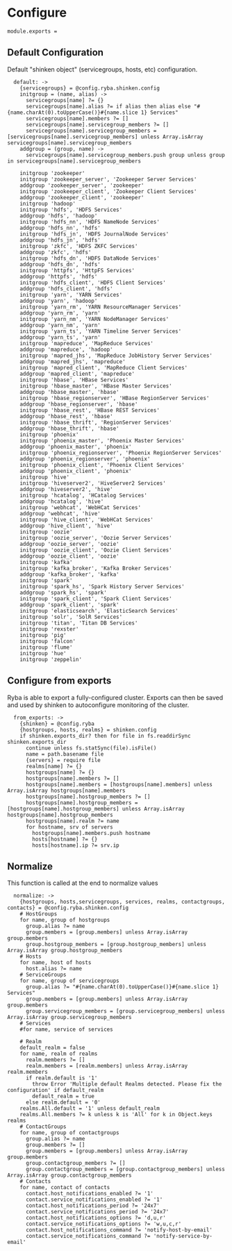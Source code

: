 
# Configure

    module.exports =

## Default Configuration

Default "shinken object" (servicegroups, hosts, etc) configuration.

      default: ->
        {servicegroups} = @config.ryba.shinken.config
        initgroup = (name, alias) ->
          servicegroups[name] ?= {}
          servicegroups[name].alias ?= if alias then alias else "#{name.charAt(0).toUpperCase()}#{name.slice 1} Services"
          servicegroups[name].members ?= []
          servicegroups[name].servicegroup_members ?= []
          servicegroups[name].servicegroup_members = [servicegroups[name].servicegroup_members] unless Array.isArray servicegroups[name].servicegroup_members
        addgroup = (group, name) ->
          servicegroups[name].servicegroup_members.push group unless group in servicegroups[name].servicegroup_members

        initgroup 'zookeeper'
        initgroup 'zookeeper_server', 'Zookeeper Server Services'
        addgroup 'zookeeper_server', 'zookeeper'
        initgroup 'zookeeper_client', 'Zookeeper Client Services'
        addgroup 'zookeeper_client', 'zookeeper'
        initgroup 'hadoop'
        initgroup 'hdfs', 'HDFS Services'
        addgroup 'hdfs', 'hadoop'
        initgroup 'hdfs_nn', 'HDFS NameNode Services'
        addgroup 'hdfs_nn', 'hdfs'
        initgroup 'hdfs_jn', 'HDFS JournalNode Services'
        addgroup 'hdfs_jn', 'hdfs'
        initgroup 'zkfc', 'HDFS ZKFC Services'
        addgroup 'zkfc', 'hdfs'
        initgroup 'hdfs_dn', 'HDFS DataNode Services'
        addgroup 'hdfs_dn', 'hdfs'
        initgroup 'httpfs', 'HttpFS Services'
        addgroup 'httpfs', 'hdfs'
        initgroup 'hdfs_client', 'HDFS Client Services'
        addgroup 'hdfs_client', 'hdfs'
        initgroup 'yarn', 'YARN Services'
        addgroup 'yarn', 'hadoop'
        initgroup 'yarn_rm', 'YARN ResourceManager Services'
        addgroup 'yarn_rm', 'yarn'
        initgroup 'yarn_nm', 'YARN NodeManager Services'
        addgroup 'yarn_nm', 'yarn'
        initgroup 'yarn_ts', 'YARN Timeline Server Services'
        addgroup 'yarn_ts', 'yarn'
        initgroup 'mapreduce', 'MapReduce Services'
        addgroup 'mapreduce', 'hadoop'
        initgroup 'mapred_jhs', 'MapReduce JobHistory Server Services'
        addgroup 'mapred_jhs', 'mapreduce'
        initgroup 'mapred_client', 'MapReduce Client Services'
        addgroup 'mapred_client', 'mapreduce'
        initgroup 'hbase', 'HBase Services'
        initgroup 'hbase_master', 'HBase Master Services'
        addgroup 'hbase_master', 'hbase'
        initgroup 'hbase_regionserver', 'HBase RegionServer Services'
        addgroup 'hbase_regionserver', 'hbase'
        initgroup 'hbase_rest', 'HBase REST Services'
        addgroup 'hbase_rest', 'hbase'
        initgroup 'hbase_thrift', 'RegionServer Services'
        addgroup 'hbase_thrift', 'hbase'
        initgroup 'phoenix'
        initgroup 'phoenix_master', 'Phoenix Master Services'
        addgroup 'phoenix_master', 'phoenix'
        initgroup 'phoenix_regionserver', 'Phoenix RegionServer Services'
        addgroup 'phoenix_regionserver', 'phoenix'
        initgroup 'phoenix_client', 'Phoenix Client Services'
        addgroup 'phoenix_client', 'phoenix'
        initgroup 'hive'
        initgroup 'hiveserver2', 'HiveServer2 Services'
        addgroup 'hiveserver2', 'hive'
        initgroup 'hcatalog', 'HCatalog Services'
        addgroup 'hcatalog', 'hive'
        initgroup 'webhcat', 'WebHCat Services'
        addgroup 'webhcat', 'hive'
        initgroup 'hive_client', 'WebHCat Services'
        addgroup 'hive_client', 'hive'
        initgroup 'oozie'
        initgroup 'oozie_server', 'Oozie Server Services'
        addgroup 'oozie_server', 'oozie'
        initgroup 'oozie_client', 'Oozie Client Services'
        addgroup 'oozie_client', 'oozie'
        initgroup 'kafka'
        initgroup 'kafka_broker', 'Kafka Broker Services'
        addgroup 'kafka_broker', 'kafka'
        initgroup 'spark'
        initgroup 'spark_hs', 'Spark History Server Services'
        addgroup 'spark_hs', 'spark'
        initgroup 'spark_client', 'Spark Client Services'
        addgroup 'spark_client', 'spark'
        initgroup 'elasticsearch', 'ElasticSearch Services'
        initgroup 'solr', 'SolR Services'
        initgroup 'titan', 'Titan DB Services'
        initgroup 'rexster'
        initgroup 'pig'
        initgroup 'falcon'
        initgroup 'flume'
        initgroup 'hue'
        initgroup 'zeppelin'

## Configure from exports

Ryba is able to export a fully-configured cluster. Exports can then be saved and used
by shinken to autoconfigure monitoring of the cluster.

      from_exports: ->
        {shinken} = @config.ryba
        {hostgroups, hosts, realms} = shinken.config
        if shinken.exports_dir? then for file in fs.readdirSync shinken.exports_dir
          continue unless fs.statSync(file).isFile()
          name = path.basename file
          {servers} = require file
          realms[name] ?= {}
          hostgroups[name] ?= {}
          hostgroups[name].members ?= []
          hostgroups[name].members = [hostgroups[name].members] unless Array.isArray hostgroups[name].members
          hostgroups[name].hostgroup_members ?= []
          hostgroups[name].hostgroup_members = [hostgroups[name].hostgroup_members] unless Array.isArray hostgroups[name].hostgroup_members
          hostgroups[name].realm ?= name
          for hostname, srv of servers
            hostgroups[name].members.push hostname
            hosts[hostname] ?= {}
            hosts[hostname].ip ?= srv.ip

## Normalize

This function is called at the end to normalize values

      normalize: ->
        {hostgroups, hosts,servicegroups, services, realms, contactgroups, contacts} = @config.ryba.shinken.config
        # HostGroups
        for name, group of hostgroups
          group.alias ?= name
          group.members = [group.members] unless Array.isArray group.members
          group.hostgroup_members = [group.hostgroup_members] unless Array.isArray group.hostgroup_members
        # Hosts
        for name, host of hosts
          host.alias ?= name
        # ServiceGroups
        for name, group of servicegroups
          group.alias ?= "#{name.charAt(0).toUpperCase()}#{name.slice 1} Services"
          group.members = [group.members] unless Array.isArray group.members
          group.servicegroup_members = [group.servicegroup_members] unless Array.isArray group.servicegroup_members
        # Services
        #for name, service of services
        
        # Realm
        default_realm = false
        for name, realm of realms
          realm.members ?= []
          realm.members = [realm.members] unless Array.isArray realm.members
          if realm.default is '1'
            throw Error 'Multiple default Realms detected. Please fix the configuration' if default_realm
            default_realm = true
          else realm.default = '0'
        realms.All.default = '1' unless default_realm
        realms.All.members ?= k unless k is 'All' for k in Object.keys realms
        # ContactGroups
        for name, group of contactgroups
          group.alias ?= name
          group.members ?= []
          group.members = [group.members] unless Array.isArray group.members
          group.contactgroup_members ?= []
          group.contactgroup_members = [group.contactgroup_members] unless Array.isArray group.contactgroup_members
        # Contacts
        for name, contact of contacts
          contact.host_notifications_enabled ?= '1'
          contact.service_notifications_enabled ?= '1'
          contact.host_notifications_period ?= '24x7'
          contact.service_notifications_period ?= '24x7'
          contact.host_notifications_options ?= 'd,u,r'
          contact.service_notifications_options ?= 'w,u,c,r'
          contact.host_notifications_command ?= 'notify-host-by-email'
          contact.service_notifications_command ?= 'notify-service-by-email'

